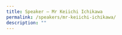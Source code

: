 ```yaml
---
title: Speaker – Mr Keiichi Ichikawa
permalink: /speakers/mr-keiichi-ichikawa/
description: ""
---
```

